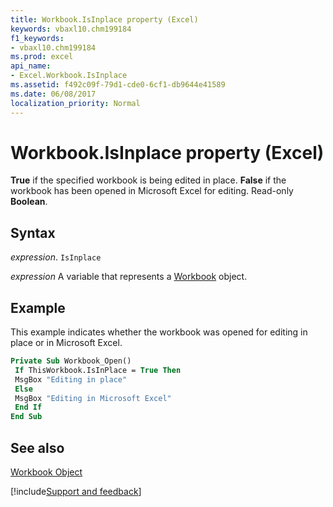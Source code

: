 ```yaml
---
title: Workbook.IsInplace property (Excel)
keywords: vbaxl10.chm199184
f1_keywords:
- vbaxl10.chm199184
ms.prod: excel
api_name:
- Excel.Workbook.IsInplace
ms.assetid: f492c09f-79d1-cde0-6cf1-db9644e41589
ms.date: 06/08/2017
localization_priority: Normal
---
```



# Workbook.IsInplace property (Excel)

 **True** if the specified workbook is being edited in place. **False** if the workbook has been opened in Microsoft Excel for editing. Read-only **Boolean**.


## Syntax

_expression_. `IsInplace`

_expression_ A variable that represents a [Workbook](./Excel.Workbook.md) object.


## Example

This example indicates whether the workbook was opened for editing in place or in Microsoft Excel.


```vb
Private Sub Workbook_Open() 
 If ThisWorkbook.IsInPlace = True Then 
 MsgBox "Editing in place" 
 Else 
 MsgBox "Editing in Microsoft Excel" 
 End If 
End Sub
```


## See also


[Workbook Object](Excel.Workbook.md)

[!include[Support and feedback](~/includes/feedback-boilerplate.md)]